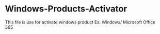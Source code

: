 # Windows-Products-Activator
This file is use for activate windows product Ex. Windows/ Microsoft Office 365
